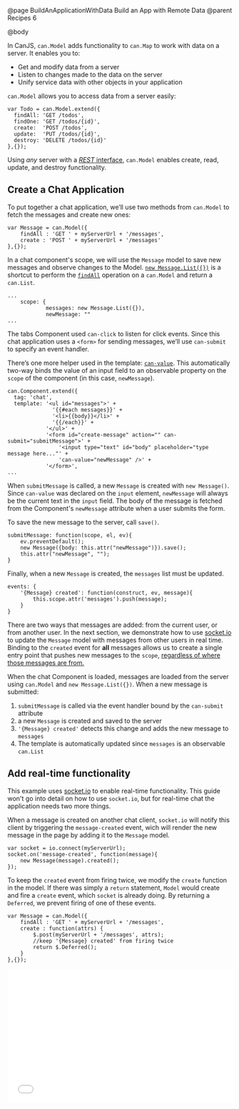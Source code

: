 @page BuildAnApplicationWithData Build an App with Remote Data
@parent Recipes 6

@body

In CanJS, `can.Model` adds functionality to `can.Map` to
work with data on a server.  It enables you to:

 - Get and modify data from a server
 - Listen to changes made to the data on the server
 - Unify service data with other objects in your application

`can.Model` allows you to access data from a server
easily:

```
var Todo = can.Model.extend({
  findAll: 'GET /todos',
  findOne: 'GET /todos/{id}',
  create:  'POST /todos',
  update:  'PUT /todos/{id}',
  destroy: 'DELETE /todos/{id}'
},{});
```

Using *any* server with a [*REST* interface](http://blog.mashape.com/post/60820526317/list-of-40-tutorials-on-how-to-create-an-api),
 `can.Model` enables create, read, update, and destroy functionality.

## Create a Chat Application

To put together a chat application, we’ll use two methods
from `can.Model` to fetch the messages and create new ones:

```
var Message = can.Model({
	findAll : 'GET ' + myServerUrl + '/messages',
	create : 'POST ' + myServerUrl + '/messages'
},{});
```

In a chat component's scope, we will use the `Message` model to
save new messages and observe changes to the Model.
[`new Message.List({})`](http://canjs.com/docs/can.Model.List.html#sig_newcan_Model_List__models__) is a shortcut to perform
the [`findAll`](http://canjs.com/docs/can.Model.findAll.html) operation on a `can.Model` and
return a `can.List`.

```
...
	scope: {
			messages: new Message.List({}),
			newMessage: ""
...
```

The tabs Component used `can-click` to listen for click events.
Since this chat application uses a `<form>` for sending messages, we’ll use
`can-submit` to specify an event handler.

There’s one more helper used in the template: [`can-value`](http://canjs.com/docs/can.view.bindings.can-value.html).
This automatically two-way binds the value of an input field to an observable
property on the `scope` of the component (in this case, `newMessage`).

```
can.Component.extend({
  tag: 'chat',
  template: '<ul id="messages">' +
			  '{{#each messages}}' +
			  '<li>{{body}}</li>' +
			  '{{/each}}' +
			'</ul>' +
			'<form id="create-message" action="" can-submit="submitMessage">' +
				'<input type="text" id="body" placeholder="type message here..."' +
				'can-value="newMessage" />' +
			'</form>',
...
```

When `submitMessage` is called, a new `Message` is created
with `new Message()`. Since `can-value` was declared on the `input` element, `newMessage` will
always be the current text in the `input` field.
The body of the message is fetched from
the Component's `newMessage` attribute when a user submits the form.

To save the new message to the server, call `save()`.

```
submitMessage: function(scope, el, ev){
	ev.preventDefault();
	new Message({body: this.attr("newMessage")}).save();
	this.attr("newMessage", "");
}
```

Finally, when a new `Message` is created, the `messages` list
must be updated.

```
events: {
	'{Message} created': function(construct, ev, message){
		this.scope.attr('messages').push(message);
	}
}
```

There are two ways that messages are added: from the current user,
or from another user. In the next section, we demonstrate how to use
[socket.io](http://socket.io/) to update the `Message` model with messages
from other users in real time. Binding to the `created` event for **all**
messages allows us to create a single entry point that pushes new messages
to the `scope`, [regardless of where those messages are from.](http://canjs.com/docs/can.Model.html#section_Listentochangesindata)

When the chat Component is loaded, messages are loaded from the server
using `can.Model` and `new Message.List({})`.  When a new message is
submitted:

1. `submitMessage` is called via the event handler bound by the `can-submit` attribute
2. a new `Message` is created and saved to the server
3. `'{Message} created'` detects this change and adds the new message to `messages`
4. The template is automatically updated since `messages` is an observable `can.List`

## Add real-time functionality

This example uses [socket.io](http://socket.io/)
to enable real-time functionality. This guide won't go
into detail on how to use `socket.io`, but for real-time
chat the application needs two more things.

When a message is created on another chat client, `socket.io`
will notify this client by triggering the `message-created` event,
wich will render the new message in the page by adding it to the
`Message` model.

```
var socket = io.connect(myServerUrl);
socket.on('message-created', function(message){
	new Message(message).created();
});
```

To keep the `created` event from firing
twice, we modify the `create` function in the model.
If there was simply a `return` statement, `Model` would
create and fire a `create` event, which `socket` is already
doing. By returning a `Deferred`, we prevent firing of
one of these events.

```
var Message = can.Model({
	findAll : 'GET ' + myServerUrl + '/messages',
	create : function(attrs) {
		$.post(myServerUrl + '/messages', attrs);
		//keep '{Message} created' from firing twice
		return $.Deferred();
	}
},{});
```

<iframe width="100%" height="300" src="//jsfiddle.net/donejs/afC94/embedded/result,html,js/" allowfullscreen="allowfullscreen" frameborder="0"> </iframe>
